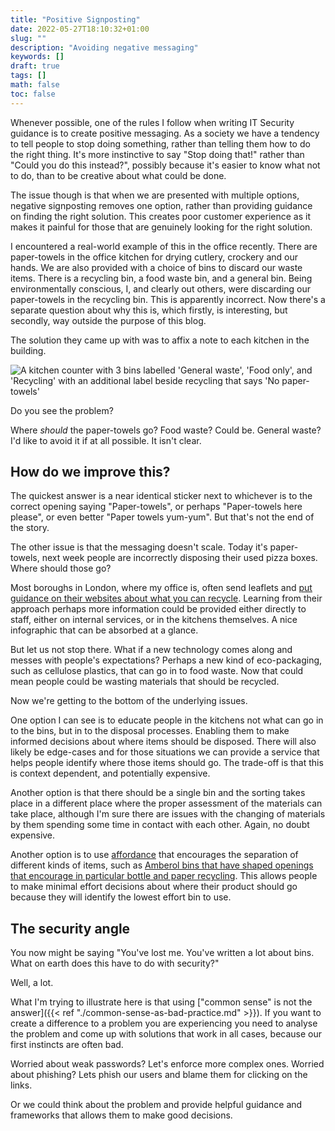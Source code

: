 ```yaml
---
title: "Positive Signposting"
date: 2022-05-27T18:10:32+01:00
slug: ""
description: "Avoiding negative messaging"
keywords: []
draft: true
tags: []
math: false
toc: false
---
```


Whenever possible, one of the rules I follow when writing IT Security guidance is to create positive messaging. As a society we have a tendency to tell people to stop doing something, rather than telling them how to do the right thing. It's more instinctive to say "Stop doing that!" rather than "Could you do this instead?", possibly because it's easier to know what not to do, than to be creative about what could be done.

The issue though is that when we are presented with multiple options, negative signposting removes one option, rather than providing guidance on finding the right solution. This creates poor customer experience as it makes it painful for those that are genuinely looking for the right solution.

I encountered a real-world example of this in the office recently. There are paper-towels in the office kitchen for drying cutlery, crockery and our hands. We are also provided with a choice of bins to discard our waste items. There is a recycling bin, a food waste bin, and a general bin. Being environmentally conscious, I, and clearly out others, were discarding our paper-towels in the recycling bin. This is apparently incorrect. Now there's a separate question about why this is, which firstly, is interesting, but secondly, way outside the purpose of this blog.

The solution they came up with was to affix a note to each kitchen in the building.

![A kitchen counter with 3 bins labelled 'General waste', 'Food only', and 'Recycling' with an additional label beside recycling that says 'No paper-towels'](/img/blog-post/positive-signposting/negative-signposting.png)

Do you see the problem?

Where _should_ the paper-towels go? Food waste? Could be. General waste? I'd like to avoid it if at all possible. It isn't clear.

## How do we improve this?

The quickest answer is a near identical sticker next to whichever is to the correct opening saying "Paper-towels", or perhaps "Paper-towels here please", or even better "Paper towels yum-yum". But that's not the end of the story.

The other issue is that the messaging doesn't scale. Today it's paper-towels, next week people are incorrectly disposing their used pizza boxes. Where should those go?

Most boroughs in London, where my office is, often send leaflets and [put guidance on their websites about what you can recycle](https://www.westminster.gov.uk/check-before-you-chuck#paragraph-id-3463). Learning from their approach perhaps more information could be provided either directly to staff, either on internal services, or in the kitchens themselves. A nice infographic that can be absorbed at a glance.

But let us not stop there. What if a new technology comes along and messes with people's expectations? Perhaps a new kind of eco-packaging, such as cellulose plastics, that can go in to food waste. Now that could mean people could be wasting materials that should be recycled.

Now we're getting to the bottom of the underlying issues.

One option I can see is to educate people in the kitchens not what can go in to the bins, but in to the disposal processes. Enabling them to make informed decisions about where items should be disposed. There will also likely be edge-cases and for those situations we can provide a service that helps people identify where those items should go. The trade-off is that this is context dependent, and potentially expensive.

Another option is that there should be a single bin and the sorting takes place in a different place where the proper assessment of the materials can take place, although I'm sure there are issues with the changing of materials by them spending some time in contact with each other. Again, no doubt expensive.

Another option is to use [affordance](https://en.wikipedia.org/wiki/Affordance) that encourages the separation of different kinds of items, such as [Amberol bins that have shaped openings that encourage in particular bottle and paper recycling](https://amberol.co.uk/bins/outdoor-recycling-bins/olympic-dual-bin). This allows people to make minimal effort decisions about where their product should go because they will identify the lowest effort bin to use.

## The security angle

You now might be saying "You've lost me. You've written a lot about bins. What on earth does this have to do with security?"

Well, a lot.

What I'm trying to illustrate here is that using ["common sense" is not the answer]({{< ref "./common-sense-as-bad-practice.md" >}}). If you want to create a difference to a problem you are experiencing you need to analyse the problem and come up with solutions that work in all cases, because our first instincts are often bad.

Worried about weak passwords? Let's enforce more complex ones. Worried about phishing? Lets phish our users and blame them for clicking on the links.

Or we could think about the problem and provide helpful guidance and frameworks that allows them to make good decisions.
